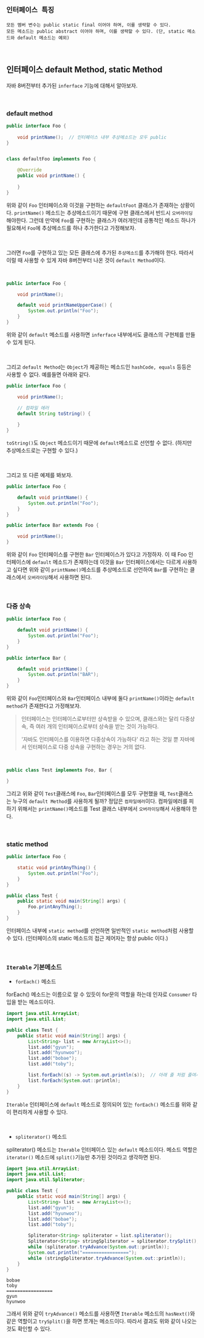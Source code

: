 ## `인터페이스 특징`

```
모든 멤버 변수는 public static final 이어야 하며, 이를 생략할 수 있다. 
모든 메소드는 public abstract 이어야 하며, 이를 생략할 수 있다. (단, static 메소드와 default 메소드는 예외)
```

<br>

## 인터페이스 default Method, static Method

자바 8버전부터 추가된 `inferface` 기능에 대해서 알아보자.

<br>

### default method

```java
public interface Foo {
    
    void printName();  // 인터페이스 내부 추상메소드는 모두 public
}


class defaultFoo implements Foo {

    @Override
    public void printName() {
        
    }
}
```

위와 같이 `Foo` 인터페이스와 이것을 구현하는 `defaultFoot` 클래스가 존재하는 상황이다. `printName()` 메소드는 추상메소드이기 때문에
구현 클래스에서 반드시 `오버라이딩` 해야한다. 그런데 만약에 `Foo`를 구현하는 클래스가 여러개인데 공통적인 메소드 하나가 필요해서 `Foo`에 추상메소드를
하나 추가한다고 가정해보자.

<br>

그러면 `Foo`를 구현하고 있는 모든 클래스에 추가된 `추상메소드`를 추가해야 한다. 따라서 이럴 때 사용할 수 있게 자바 8버전부터 나온 것이
`default Method`이다.

<br>

```java
public interface Foo {

    void printName();

    default void printNameUpperCase() {
        System.out.println("Foo");
    }
}
```

위와 같이 `default` 메소드를 사용하면 `inferface` 내부에서도 클래스의 구현체를 만들 수 있게 된다.

<br>

그리고 `default Method`는 `Object`가 제공하는 메소드인 `hashCode, equals` 등등은 사용할 수 없다. 예를들면 아래와 같다.

```java
public interface Foo {

    void printName();

    // 컴파일 에러
    default String toString() {
        
    }
}
```

`toString()`도 `Object` 메소드이기 때문에 `default`메소드로 선언할 수 없다. (하지만 추상메소드로는 구현할 수 있다.)


<br>

그리고 또 다른 예제를 봐보자.

```java
public interface Foo {

    default void printName() {
        System.out.println("Foo");
    }
}
```

```java
public interface Bar extends Foo {

    void printName();
}
```

위와 같이 `Foo` 인터페이스를 구현한 `Bar` 인터페이스가 있다고 가정하자. 이 때 Foo 인터페이스에 `default` 메소드가 존재하는데 
이것을 `Bar` 인터페이스에서는 다르게 사용하고 싶다면 위와 같이 `printName()`메소드를 추상메소드로 선언하여 `Bar`를 구현하는 클래스에서
`오버라이딩`해서 사용하면 된다. 

<br>


### 다중 상속

```java
public interface Foo {

    default void printName() {
        System.out.println("Foo");
    }
}
```

```java
public interface Bar {

    default void printName() {
        System.out.println("BAR");
    }
}
```

위와 같이 `Foo`인터페이스와 `Bar`인터페이스 내부에 둘다 `printName()`이라는 `default method`가 존재한다고 가정해보자.

> 인터페이스는 인터페이스로부터만 상속받을 수 있으며, 클래스와는 달리 다중상속, 즉 여러 개의 인터페이스로부터 상속을 받는 것이 가능하다.
>
> '자바도 인터페이스를 이용하면 다중상속이 가능하다' 라고 하는 것일 뿐 자바에서 인터페이스로 다중 상속을 구현하는 경우는 거의 없다. 

<br>

```java
public class Test implements Foo, Bar {

}
```

그리고 위와 같이 `Test`클래스에 `Foo`, `Bar`인터페이스를 모두 구현했을 때, `Test`클래스는 누구의 `default Method`를 사용하게 될까?
정답은 `컴파일에러`이다. 컴파일에러를 피하기 위해서는 `printName()`메소드를 Test 클래스 내부에서 `오버라이딩`해서 사용해야 한다.

<br>

### static method

```java
public interface Foo {

    static void printAnyThing() {
        System.out.println("Foo");
    }
}
```
```java
public class Test {
    public static void main(String[] args) {
        Foo.printAnyThing();
    }
}
```

인터페이스 내부에 `static method`를 선언하면 일반적인 `static method`처럼 사용할 수 있다. (인터페이스의 static 메소드의 접근 제어자는 항상 public 이다.)


<br>

### `Iterable` 기본메소드

* `forEach()` 메소드

forEach() 메소드는 이름으로 알 수 있듯이 for문의 역할을 하는데 인자로 `Consumer` 타입을 받는 메소드이다.

```java
import java.util.ArrayList;
import java.util.List;

public class Test {
    public static void main(String[] args) {
        List<String> list = new ArrayList<>();
        list.add("gyun");
        list.add("hyunwoo");
        list.add("bobae");
        list.add("toby");

        list.forEach((s) -> System.out.println(s));  // 아래 줄 처럼 줄여서 쓰기 가능
        list.forEach(System.out::println);   
    }
}
```

`Iterable` 인터페이스에 `default` 메소드로 정의되어 있는 `forEach()` 메소드를 위와 같이 편리하게 사용할 수 있다.

<br>

* `spliterator()` 메소드

spliterator() 메소드는 `Iterable` 인터페이스 있는 `default` 메소드이다. 메소드 역할은 `iterator()` 메소드에 `split()`기능만 추가된 것이라고
생각하면 된다.


```java
import java.util.ArrayList;
import java.util.List;
import java.util.Spliterator;

public class Test {
    public static void main(String[] args) {
        List<String> list = new ArrayList<>();
        list.add("gyun");
        list.add("hyunwoo");
        list.add("bobae");
        list.add("toby");

        Spliterator<String> spliterator = list.spliterator();
        Spliterator<String> stringSpliterator = spliterator.trySplit();
        while (spliterator.tryAdvance(System.out::println));
        System.out.println("=================");
        while (stringSpliterator.tryAdvance(System.out::println));
    }
}
```

```
bobae
toby
=================
gyun
hyunwoo
```

그래서 위와 같이 `tryAdvance()` 메소드를 사용하면 `Iterable` 메소드의 `hasNext()`와 같은 역할이고 `trySplit()`을 하면 쪼개는 메소드이다.
따라서 결과도 위와 같이 나오는 것도 확인할 수 있다.


